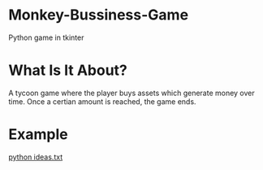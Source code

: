 # Monkey-Bussiness-Game
Python game in tkinter
# What Is It About?
A tycoon game where the player buys assets which generate money over time. Once a certian amount is reached, the game ends. 
# Example
[python ideas.txt](https://github.com/andyx22/Monkey-Bussiness-Game/files/10016910/python.ideas.txt)
